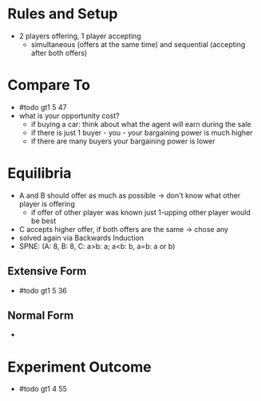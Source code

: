 # Rules and Setup
- 2 players offering, 1 player accepting
	- simultaneous (offers at the same time) and sequential (accepting after both offers)

# Compare To
- #todo gt1 5 47
- what is your opportunity cost?
	- if buying a car: think about what the agent will earn during the sale
	- if there is just 1 buyer - you - your bargaining power is much higher
	- if there are many buyers your bargaining power is lower

# Equilibria
- A and B should offer as much as possible -> don't know what other player is offering
	- if offer of other player was known just 1-upping other player would be best
- C accepts higher offer, if both offers are the same -> chose any
- solved again via Backwards Induction
- SPNE: (A: 8, B: 8, C: a>b: a; a<b: b, a=b: a or b)

## Extensive Form
- #todo gt1 5 36

## Normal Form
- 

# Experiment Outcome
- #todo gt1 4 55